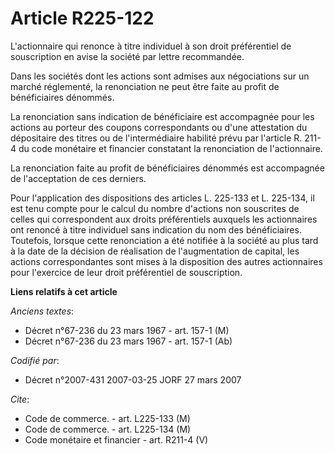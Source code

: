 # Article R225-122

L'actionnaire qui renonce à titre individuel à son droit préférentiel de souscription en avise la société par lettre
recommandée.

Dans les sociétés dont les actions sont admises aux négociations sur un marché réglementé, la renonciation ne peut être faite
au profit de bénéficiaires dénommés.

La renonciation sans indication de bénéficiaire est accompagnée pour les actions au porteur des coupons correspondants ou
d'une attestation du dépositaire des titres ou de l'intermédiaire habilité prévu par l'article R. 211-4 du code monétaire et
financier constatant la renonciation de l'actionnaire.

La renonciation faite au profit de bénéficiaires dénommés est accompagnée de l'acceptation de ces derniers.

Pour l'application des dispositions des articles L. 225-133 et L. 225-134, il est tenu compte pour le calcul du nombre
d'actions non souscrites de celles qui correspondent aux droits préférentiels auxquels les actionnaires ont renoncé à titre
individuel sans indication du nom des bénéficiaires. Toutefois, lorsque cette renonciation a été notifiée à la société au
plus tard à la date de la décision de réalisation de l'augmentation de capital, les actions correspondantes sont mises à la
disposition des autres actionnaires pour l'exercice de leur droit préférentiel de souscription.

**Liens relatifs à cet article**

_Anciens textes_:

  - Décret n°67-236 du 23 mars 1967 - art. 157-1 (M)
  - Décret n°67-236 du 23 mars 1967 - art. 157-1 (Ab)

_Codifié par_:

  - Décret n°2007-431 2007-03-25 JORF 27 mars 2007

_Cite_:

  - Code de commerce. - art. L225-133 (M)
  - Code de commerce. - art. L225-134 (M)
  - Code monétaire et financier - art. R211-4 (V)

